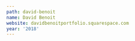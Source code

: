 ```yaml
---
path: david-benoit
name: David Benoit
website: davidbenoitportfolio.squarespace.com
year: '2018'
---
```



